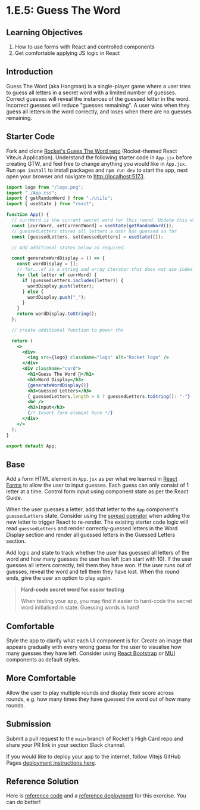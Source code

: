 # 1.E.5: Guess The Word

## Learning Objectives

1. How to use forms with React and controlled components
2. Get comfortable applying JS logic in React

## Introduction

Guess The Word (aka Hangman) is a single-player game where a user tries to guess all letters in a secret word with a limited number of guesses. Correct guesses will reveal the instances of the guessed letter in the word. Incorrect guesses will reduce "guesses remaining". A user wins when they guess all letters in the word correctly, and loses when there are no guesses remaining.

## Starter Code

Fork and clone [Rocket's Guess The Word repo](https://github.com/rocketacademy/guess-the-word-3.2) (Rocket-themed React ViteJs Application). Understand the following starter code in `App.jsx` before creating GTW, and feel free to change anything you would like in `App.jsx`. Run `npm install` to install packages and `npm run dev` to start the app, next open your browser and navigate to [http://localhost:5173](http://localhost:5173/).

```jsx
import logo from "/logo.png";
import "./App.css";
import { getRandomWord } from "./utils";
import { useState } from "react";

function App() {
  // currWord is the current secret word for this round. Update this with the updater function after each round.
  const [currWord, setCurrentWord] = useState(getRandomWord());
  // guessedLetters stores all letters a user has guessed so far
  const [guessedLetters, setGuessedLetters] = useState([]);

  // Add additional states below as required.

  const generateWordDisplay = () => {
    const wordDisplay = [];
    // for...of is a string and array iterator that does not use index
    for (let letter of currWord) {
      if (guessedLetters.includes(letter)) {
        wordDisplay.push(letter);
      } else {
        wordDisplay.push("_");
      }
    }
    return wordDisplay.toString();
  };

  // create additional function to power the

  return (
    <>
      <div>
        <img src={logo} className="logo" alt="Rocket logo" />
      </div>
      <div className="card">
        <h1>Guess The Word 🚀</h1>
        <h3>Word Display</h3>
        {generateWordDisplay()}
        <h3>Guessed Letters</h3>
        { guessedLetters.length > 0 ? guessedLetters.toString(): "-"}
        <br />
        <h3>Input</h3>
        {/* Insert form element here */}
      </div>
    </>
  );
}

export default App;
```

## Base

Add a form HTML element in `App.jsx` as per what we learned in [React Forms](../1.3-react/#9-forms-input-select-textarea) to allow the user to input guesses. Each guess can only consist of 1 letter at a time. Control form input using component state as per the React Guide.

When the user guesses a letter, add that letter to the `App` component's `guessedLetters` state. Consider using the [spread operator](../../0-foundations/0.4-javascript/0.4.5-destructuring-and-spread-operator.md#spread-operator) when adding the new letter to trigger React to re-render. The existing starter code logic will read `guessedLetters` and render correctly-guessed letters in the Word Display section and render all guessed letters in the Guessed Letters section.

Add logic and state to track whether the user has guessed all letters of the word and how many guesses the user has left (can start with 10). If the user guesses all letters correctly, tell them they have won. If the user runs out of guesses, reveal the word and tell them they have lost. When the round ends, give the user an option to play again.

>**Hard-code secret word for easier testing**
>
>When testing your app, you may find it easier to hard-code the secret word initialised in state. Guessing words is hard!

## Comfortable

Style the app to clarify what each UI component is for. Create an image that appears gradually with every wrong guess for the user to visualise how many guesses they have left. Consider using [React Bootstrap](https://react-bootstrap.github.io/components/alerts) or [MUI](https://mui.com/core/) components as default styles.

## More Comfortable

Allow the user to play multiple rounds and display their score across rounds, e.g. how many times they have guessed the word out of how many rounds.

## Submission

Submit a pull request to the `main` branch of Rocket's High Card repo and share your PR link in your section Slack channel.

If you would like to deploy your app to the internet, follow Vitejs GitHub Pages [deployment instructions here](https://vitejs.dev/guide/static-deploy.html).

## Reference Solution

Here is [reference code](https://github.com/rocketacademy/guess-the-word-3.2/tree/solution-base/src) and a [reference deployment](https://rocketacademy.github.io/guess-the-word-3.2/) for this exercise. You can do better!
